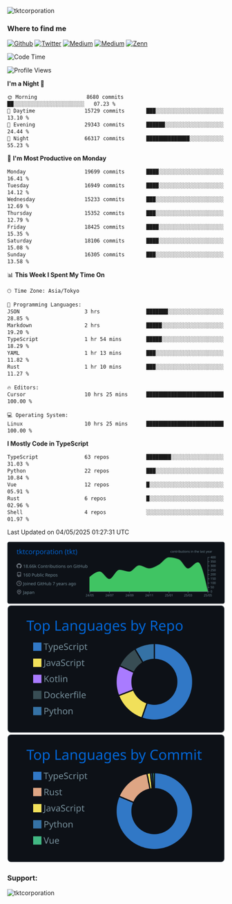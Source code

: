 <p align="left"> <img src="https://komarev.com/ghpvc/?username=tktcorporation&label=Profile%20views&color=0e75b6&style=flat" alt="tktcorporation" /> </p>

<h3>Where to find me</h3>
<p>
<a href="https://github.com/tktcorporation" target="_blank"><img alt="Github" src="https://img.shields.io/badge/GitHub-%2312100E.svg?&style=for-the-badge&logo=Github&logoColor=white" /></a>
<a href="https://twitter.com/tktcorporation" target="_blank"><img alt="Twitter" src="https://img.shields.io/badge/twitter-%231DA1F2.svg?&style=for-the-badge&logo=twitter&logoColor=white" /></a>
<a href="https://www.linkedin.com/in/tktcorporation" target="_blank"><img alt="Medium" src="https://img.shields.io/badge/linkdin-0a66c2.svg?&style=for-the-badge&logo=linkedin&logoColor=white" /></a>
<a href="https://qiita.com/tktcorporation" target="_blank"><img alt="Medium" src="https://img.shields.io/badge/qiita-55C500.svg?&style=for-the-badge&logo=qiita&logoColor=white" /></a>
<a href="https://zenn.dev/tktcorporation" target="_blank"><img alt="Zenn" src="https://img.shields.io/badge/Zenn-3EA8FF.svg?&style=for-the-badge&logo=Zenn&logoColor=white" /></a>
</p>
  
<!--START_SECTION:waka-->
![Code Time](http://img.shields.io/badge/Code%20Time-2%2C338%20hrs%2018%20mins-blue)

![Profile Views](http://img.shields.io/badge/Profile%20Views-0-blue)

**I'm a Night 🦉** 

```text
🌞 Morning                8680 commits        ██░░░░░░░░░░░░░░░░░░░░░░░   07.23 % 
🌆 Daytime                15729 commits       ███░░░░░░░░░░░░░░░░░░░░░░   13.10 % 
🌃 Evening                29343 commits       ██████░░░░░░░░░░░░░░░░░░░   24.44 % 
🌙 Night                  66317 commits       ██████████████░░░░░░░░░░░   55.23 % 
```
📅 **I'm Most Productive on Monday** 

```text
Monday                   19699 commits       ████░░░░░░░░░░░░░░░░░░░░░   16.41 % 
Tuesday                  16949 commits       ████░░░░░░░░░░░░░░░░░░░░░   14.12 % 
Wednesday                15233 commits       ███░░░░░░░░░░░░░░░░░░░░░░   12.69 % 
Thursday                 15352 commits       ███░░░░░░░░░░░░░░░░░░░░░░   12.79 % 
Friday                   18425 commits       ████░░░░░░░░░░░░░░░░░░░░░   15.35 % 
Saturday                 18106 commits       ████░░░░░░░░░░░░░░░░░░░░░   15.08 % 
Sunday                   16305 commits       ███░░░░░░░░░░░░░░░░░░░░░░   13.58 % 
```


📊 **This Week I Spent My Time On** 

```text
🕑︎ Time Zone: Asia/Tokyo

💬 Programming Languages: 
JSON                     3 hrs               ███████░░░░░░░░░░░░░░░░░░   28.85 % 
Markdown                 2 hrs               █████░░░░░░░░░░░░░░░░░░░░   19.20 % 
TypeScript               1 hr 54 mins        █████░░░░░░░░░░░░░░░░░░░░   18.29 % 
YAML                     1 hr 13 mins        ███░░░░░░░░░░░░░░░░░░░░░░   11.82 % 
Rust                     1 hr 10 mins        ███░░░░░░░░░░░░░░░░░░░░░░   11.27 % 

🔥 Editors: 
Cursor                   10 hrs 25 mins      █████████████████████████   100.00 % 

💻 Operating System: 
Linux                    10 hrs 25 mins      █████████████████████████   100.00 % 
```

**I Mostly Code in TypeScript** 

```text
TypeScript               63 repos            ████████░░░░░░░░░░░░░░░░░   31.03 % 
Python                   22 repos            ███░░░░░░░░░░░░░░░░░░░░░░   10.84 % 
Vue                      12 repos            █░░░░░░░░░░░░░░░░░░░░░░░░   05.91 % 
Rust                     6 repos             █░░░░░░░░░░░░░░░░░░░░░░░░   02.96 % 
Shell                    4 repos             ░░░░░░░░░░░░░░░░░░░░░░░░░   01.97 % 
```




 Last Updated on 04/05/2025 01:27:31 UTC
<!--END_SECTION:waka-->

[![](https://raw.githubusercontent.com/tktcorporation/tktcorporation/master/profile-summary-card-output/github_dark/0-profile-details.svg)](https://github.com/vn7n24fzkq/github-profile-summary-cards)
[![](https://raw.githubusercontent.com/tktcorporation/tktcorporation/master/profile-summary-card-output/github_dark/1-repos-per-language.svg)](https://github.com/vn7n24fzkq/github-profile-summary-cards) [![](https://raw.githubusercontent.com/tktcorporation/tktcorporation/master/profile-summary-card-output/github_dark/2-most-commit-language.svg)](https://github.com/vn7n24fzkq/github-profile-summary-cards)

<h3 align="left">Support:</h3>
<p><a href="https://www.buymeacoffee.com/tktcorporation"> <img align="left" src="https://cdn.buymeacoffee.com/buttons/v2/default-yellow.png" height="50" width="210" alt="tktcorporation" /></a></p><br><br>
